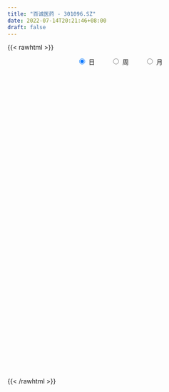 ```yaml
---
title: "百诚医药 - 301096.SZ"
date: 2022-07-14T20:21:46+08:00
draft: false
---
```

{{< rawhtml >}}
    <div style="text-align: center">
        <label style="padding: 1rem;"><input style="margin-right: .5rem" type="radio" name="period" value="D" checked onclick="period_change(this)">日</label>
        <label style="padding: 1rem;"><input style="margin-right: .5rem" type="radio" name="period" value="W" onclick="period_change(this)">周</label>
        <label style="padding: 1rem;"><input style="margin-right: .5rem" type="radio" name="period" value="M" onclick="period_change(this)">月</label>
    </div>
    <div id="chart" style="height: 700px;"></div> 
    <script type="text/javascript">
        const D_v = [174721.73,114802.16,79960.46,61015.65,60717.12,53264.03,63389.64,57881.41,66872.26,44429.06,57286.02,27069.31,51922.79,52725.55,24427.19,49020.75,25355.11,26789.9,24238.17,18963.83,29694.9,21733.16,23730.89,22232.1,13839.81,18746.86,8664.86,8902.01,9686.38,8184.67,10050.74,10076.94,30894.48,14732.35,9334.56,23819.82,21513.17,16002.13,11367.62,11349.66,9851.2,13981.77,12473.93,16840.16,20428.25,14883.21,12966.04,17019.42,27563.55,12973.17,19496.01,19710.06,23101.71,15581.72,10189.12,25871.06,17901.95,21508.79,10701.1,18869.17,12465.98,19399.36,24295.53,16026.95,14601.75,11048.0,11303.85,9014.65,10435.84,13979.25,8882.09,9387.61,6681.64,7049.28,6440.49,7976.42,6837.72,6642.52,5851.74,6123.65,8322.46,7994.82,7895.45,31993.51,19875.56,13497.62,12628.3,10151.47,13802.97,6756.23,7962.45,10823.33,7693.71,4800.49,7913.48,6059.88,5977.86,6255.18,6595.53,7173.18,9073.0,7354.23,5565.0,7805.54,4038.13,5717.57,4068.02,5164.54,12342.36,34160.6,21744.57,14374.36,9348.25,10450.42,11389.0,6965.84,12281.96,10579.76,14811.01,15709.51,7948.18,6448.72,10568.49,18447.96,8892.49,11115.99,12106.18,7306.06,17765.29,22978.54,31395.59,15686.32,8635.71,10389.13,12179.95,7734.67,7742.05]
const D_histogram = [0.0,-0.9936410256,-1.6967382278,-2.2152940616,-2.7340072641,-2.6705640345,-2.4373102327,-1.9415598379,-1.2441322607,-0.7533268529,-0.3030827992,-0.2043074698,0.4454845562,0.9990461332,1.2995379987,1.4386508976,1.3498949342,0.9660906632,0.6737351057,0.6037358761,0.7290055618,0.5651099903,0.0983632334,-0.4905653214,-0.7245857789,-1.0694055913,-1.1191816688,-1.2437131684,-1.0464436501,-0.7594544176,-0.6152535076,-0.4582164862,-0.6009030075,-0.8479343294,-0.857666883,-0.5170890619,-0.0948721475,0.0706943596,0.1603689327,0.355039139,0.3562537219,0.5818683376,0.6407798299,0.8746449332,1.2607122035,1.5065523205,1.6481796918,1.8288176288,1.8785938345,1.8209502734,1.6948495403,1.3849989383,1.4453143783,1.3265827347,0.9501332497,0.8496400006,0.7671744886,0.6858193126,0.6327506145,0.7244719126,0.4716306745,0.5536248103,0.6778303145,0.4956052077,0.2905587999,-0.0291094863,-0.2474433828,-0.3800426236,-0.6310535898,-0.973594855,-1.2320763784,-1.4266181173,-1.6646367364,-1.6953780383,-1.634760502,-1.3823156435,-1.0286546083,-0.7751670217,-0.7644663204,-0.675652897,-0.5103632509,-0.1719005846,-0.2176889956,-1.0362140991,-1.4124834736,-1.7094206441,-1.5389496512,-1.2870761245,-1.1322973399,-0.860113812,-0.5668563306,-0.2278842703,0.0210206358,0.1978245711,0.3356721942,0.3951627724,0.4117322489,0.3893817637,0.469918321,0.634538474,0.4716422436,0.440228556,0.3738062883,0.4329374026,0.4307448179,0.5187987685,0.564445329,0.602168588,0.8211141572,1.3623828558,1.5962037997,1.617598036,1.5667711665,1.5246541382,1.3980225658,1.2569704898,1.2811642,1.265619954,1.1005690635,0.9047518463,0.6104236419,0.4189982376,0.4677142717,0.7571384824,0.7759321592,0.7263689504,0.7638152945,0.7455181533,0.9646816563,1.3375003956,1.6098128296,1.5108153315,1.3799452311,1.2264314874,0.8227465361,0.3900357734,0.1504650989]
const D_fast = [0.0,-1.2420512821,-2.3693330411,-3.4417123904,-4.6439274088,-5.2481251879,-5.6241989442,-5.6138385089,-5.2274439969,-4.9249703023,-4.5504969484,-4.5027984865,-3.7416353214,-2.9383122111,-2.312935846,-1.8141602226,-1.5654424525,-1.7077240576,-1.8316458388,-1.7507110994,-1.4431900232,-1.4658080971,-1.9079640457,-2.6195339308,-3.0347008331,-3.6468720433,-3.9764435379,-4.4119033296,-4.4762447239,-4.3791190958,-4.3887315627,-4.3462486629,-4.6391609361,-5.0981758403,-5.3223251147,-5.1110195591,-4.7125206815,-4.5292805845,-4.3995137782,-4.1160837872,-4.0258057738,-3.6547240736,-3.4356176239,-2.9830912873,-2.2818459661,-1.659367769,-1.1056954748,-0.4678531306,0.0515715337,0.449165541,0.746777193,0.7831763255,1.2048203601,1.4177344002,1.2788182276,1.3907349787,1.5000630888,1.5901627409,1.6952816965,1.9681209728,1.8331874032,2.0535877416,2.3472508244,2.2889270195,2.1565203118,1.829574654,1.5493799118,1.3217700151,0.9129956514,0.3270556725,-0.2394449455,-0.7906412138,-1.444819017,-1.8994048284,-2.2474774176,-2.34061147,-2.2441140868,-2.1844182557,-2.3648341344,-2.4449339353,-2.407235102,-2.1117475818,-2.2119582417,-3.28953687,-4.0189271129,-4.7432194445,-4.9574858644,-5.0273813687,-5.1556769192,-5.0985218443,-4.9469784455,-4.6649774527,-4.4108173877,-4.1845573096,-3.962791638,-3.8045103667,-3.685007828,-3.6100128723,-3.4119967346,-3.0887419632,-3.1337276327,-3.0550841813,-3.0280548769,-2.8606894119,-2.7551957922,-2.5374421495,-2.3506842567,-2.1624188507,-1.7381947422,-0.8563303297,-0.2234584358,0.2023353094,0.5432012316,0.8822477378,1.1051218069,1.2783123533,1.6227971135,1.923657856,2.0337492314,2.0641199758,1.9223976819,1.8357218369,2.0013664389,2.4800752703,2.6928519869,2.8248810157,3.0532811834,3.2213635805,3.6816974976,4.3888913358,5.0636569772,5.342363312,5.5564795194,5.7095736475,5.5115753302,5.1763735109,4.9744191111]
const D_slow = [0.0,-0.2484102564,-0.6725948134,-1.2264183288,-1.9099201448,-2.5775611534,-3.1868887116,-3.672278671,-3.9833117362,-4.1716434494,-4.2474141492,-4.2984910167,-4.1871198776,-3.9373583443,-3.6124738446,-3.2528111202,-2.9153373867,-2.6738147209,-2.5053809445,-2.3544469754,-2.172195585,-2.0309180874,-2.0063272791,-2.1289686094,-2.3101150542,-2.577466452,-2.8572618692,-3.1681901613,-3.4298010738,-3.6196646782,-3.7734780551,-3.8880321767,-4.0382579285,-4.2502415109,-4.4646582317,-4.5939304971,-4.617648534,-4.5999749441,-4.5598827109,-4.4711229262,-4.3820594957,-4.2365924113,-4.0763974538,-3.8577362205,-3.5425581696,-3.1659200895,-2.7538751666,-2.2966707594,-1.8270223008,-1.3717847324,-0.9480723473,-0.6018226128,-0.2404940182,0.0911516655,0.3286849779,0.5410949781,0.7328886002,0.9043434284,1.062531082,1.2436490601,1.3615567287,1.4999629313,1.6694205099,1.7933218119,1.8659615118,1.8586841403,1.7968232946,1.7018126387,1.5440492412,1.3006505275,0.9926314329,0.6359769035,0.2198177194,-0.2040267901,-0.6127169156,-0.9582958265,-1.2154594786,-1.409251234,-1.6003678141,-1.7692810383,-1.8968718511,-1.9398469972,-1.9942692461,-2.2533227709,-2.6064436393,-3.0337988003,-3.4185362131,-3.7403052443,-4.0233795793,-4.2384080323,-4.3801221149,-4.4370931825,-4.4318380235,-4.3823818807,-4.2984638322,-4.1996731391,-4.0967400769,-3.9993946359,-3.8819150557,-3.7232804372,-3.6053698763,-3.4953127373,-3.4018611652,-3.2936268146,-3.1859406101,-3.056240918,-2.9151295857,-2.7645874387,-2.5593088994,-2.2187131855,-1.8196622355,-1.4152627266,-1.0235699349,-0.6424064004,-0.2929007589,0.0213418635,0.3416329135,0.658037902,0.9331801679,1.1593681295,1.31197404,1.4167235994,1.5336521673,1.7229367879,1.9169198277,2.0985120653,2.2894658889,2.4758454272,2.7170158413,3.0513909402,3.4538441476,3.8315479805,4.1765342883,4.4831421601,4.6888287941,4.7863377375,4.8239540122]
const D_data = [['2021-12-20', 100.02, 101.08, 99.98, 120.0],['2021-12-21', 91.0, 85.51, 85.49, 94.44],['2021-12-22', 82.61, 83.4, 81.21, 84.63],['2021-12-23', 82.35, 80.69, 80.43, 84.38],['2021-12-24', 80.01, 75.66, 75.41, 80.58],['2021-12-27', 75.86, 79.23, 75.5, 79.85],['2021-12-28', 82.0, 79.7, 79.61, 84.15],['2021-12-29', 78.0, 82.72, 77.1, 83.5],['2021-12-30', 82.89, 86.66, 82.89, 89.6],['2021-12-31', 85.8, 85.91, 85.0, 88.88],['2022-01-04', 85.92, 86.93, 80.68, 88.29],['2022-01-05', 86.05, 83.2, 82.68, 87.8],['2022-01-06', 83.64, 91.63, 82.38, 93.0],['2022-01-07', 92.55, 93.69, 91.71, 98.35],['2022-01-10', 93.0, 93.22, 90.15, 95.38],['2022-01-11', 97.85, 93.0, 92.28, 103.6],['2022-01-12', 92.5, 90.96, 88.7, 93.43],['2022-01-13', 90.0, 86.51, 86.1, 90.39],['2022-01-14', 86.56, 86.11, 86.01, 89.59],['2022-01-17', 85.0, 88.08, 85.0, 89.38],['2022-01-18', 89.3, 90.89, 86.53, 95.21],['2022-01-19', 89.0, 87.38, 86.03, 92.51],['2022-01-20', 86.99, 81.85, 81.51, 87.26],['2022-01-21', 81.19, 77.0, 75.98, 82.59],['2022-01-24', 76.07, 78.41, 75.91, 79.36],['2022-01-25', 78.11, 74.38, 74.38, 78.33],['2022-01-26', 76.0, 75.74, 74.5, 77.8],['2022-01-27', 76.0, 72.95, 72.95, 76.77],['2022-01-28', 73.28, 75.79, 73.28, 76.3],['2022-02-07', 76.74, 77.0, 76.68, 79.29],['2022-02-08', 77.4, 75.3, 73.34, 77.4],['2022-02-09', 75.5, 75.3, 74.28, 76.43],['2022-02-10', 75.48, 70.59, 69.98, 75.75],['2022-02-11', 69.83, 67.05, 66.89, 69.9],['2022-02-14', 67.38, 68.02, 67.36, 69.39],['2022-02-15', 67.98, 72.11, 67.23, 73.8],['2022-02-16', 72.3, 74.3, 71.4, 74.39],['2022-02-17', 74.3, 72.01, 71.77, 74.3],['2022-02-18', 71.5, 71.19, 69.88, 71.9],['2022-02-21', 71.2, 72.84, 70.61, 72.84],['2022-02-22', 71.68, 70.6, 70.0, 71.7],['2022-02-23', 71.8, 73.79, 71.05, 74.01],['2022-02-24', 72.99, 72.37, 71.28, 75.07],['2022-02-25', 73.3, 75.4, 72.99, 77.3],['2022-02-28', 76.0, 79.32, 75.11, 79.49],['2022-03-01', 79.0, 79.91, 77.61, 80.54],['2022-03-02', 79.36, 80.5, 77.8, 80.85],['2022-03-03', 80.4, 82.9, 78.94, 83.9],['2022-03-04', 81.71, 83.08, 81.23, 88.38],['2022-03-07', 81.0, 82.97, 80.58, 83.56],['2022-03-08', 83.0, 82.86, 80.4, 85.28],['2022-03-09', 82.18, 80.5, 77.11, 84.4],['2022-03-10', 82.28, 85.54, 82.28, 89.58],['2022-03-11', 82.54, 84.24, 82.3, 85.5],['2022-03-14', 83.54, 80.61, 80.5, 83.97],['2022-03-15', 79.47, 83.56, 79.0, 88.93],['2022-03-16', 86.07, 84.03, 79.75, 86.78],['2022-03-17', 83.97, 84.3, 83.01, 88.26],['2022-03-18', 84.0, 84.96, 84.0, 87.5],['2022-03-21', 86.06, 87.59, 85.8, 88.86],['2022-03-22', 88.0, 83.5, 83.3, 88.5],['2022-03-23', 83.6, 87.85, 82.5, 92.0],['2022-03-24', 87.0, 89.66, 86.05, 91.26],['2022-03-25', 87.9, 86.38, 86.15, 90.48],['2022-03-28', 85.69, 85.62, 81.89, 87.8],['2022-03-29', 85.63, 83.13, 82.68, 85.98],['2022-03-30', 83.45, 83.09, 81.1, 85.1],['2022-03-31', 83.0, 83.21, 82.01, 85.68],['2022-04-01', 82.5, 80.51, 79.58, 82.7],['2022-04-06', 80.45, 77.31, 76.5, 81.47],['2022-04-07', 77.96, 76.01, 75.21, 78.98],['2022-04-08', 76.5, 74.63, 72.67, 76.5],['2022-04-11', 74.71, 71.73, 71.18, 74.71],['2022-04-12', 71.73, 72.25, 70.8, 73.2],['2022-04-13', 71.93, 72.08, 70.01, 72.98],['2022-04-14', 72.5, 74.01, 71.88, 75.49],['2022-04-15', 73.52, 75.8, 72.7, 76.33],['2022-04-18', 74.99, 75.28, 74.16, 76.87],['2022-04-19', 74.82, 72.12, 72.08, 75.77],['2022-04-20', 72.25, 72.55, 71.5, 73.99],['2022-04-21', 72.55, 73.46, 71.76, 75.64],['2022-04-22', 73.0, 76.45, 72.6, 77.2],['2022-04-25', 75.69, 71.99, 71.09, 75.7],['2022-04-26', 71.88, 59.15, 59.01, 71.88],['2022-04-27', 56.65, 60.12, 56.65, 60.97],['2022-04-28', 60.0, 57.63, 56.9, 60.0],['2022-04-29', 58.21, 61.38, 58.2, 62.39],['2022-05-05', 61.38, 61.9, 61.0, 63.84],['2022-05-06', 60.5, 60.26, 59.1, 62.0],['2022-05-09', 60.26, 61.5, 59.97, 61.96],['2022-05-10', 60.6, 62.11, 60.08, 62.5],['2022-05-11', 62.21, 63.45, 61.18, 65.18],['2022-05-12', 62.61, 63.2, 62.29, 63.98],['2022-05-13', 63.19, 62.91, 62.15, 63.89],['2022-05-16', 63.23, 62.87, 62.87, 64.85],['2022-05-17', 62.99, 62.11, 61.0, 63.99],['2022-05-18', 62.11, 61.51, 61.32, 62.71],['2022-05-19', 61.0, 60.75, 59.81, 61.13],['2022-05-20', 61.0, 61.98, 60.71, 62.18],['2022-05-23', 62.49, 63.6, 62.1, 64.2],['2022-05-24', 63.74, 59.42, 59.23, 63.99],['2022-05-25', 59.45, 60.4, 58.41, 60.4],['2022-05-26', 60.37, 59.53, 58.8, 60.75],['2022-05-27', 59.8, 60.93, 59.63, 62.5],['2022-05-30', 61.01, 60.2, 59.7, 61.33],['2022-05-31', 60.12, 61.5, 58.99, 61.86],['2022-06-01', 62.3, 61.34, 60.84, 62.3],['2022-06-02', 60.82, 61.53, 60.07, 61.59],['2022-06-06', 61.5, 64.69, 61.0, 65.7],['2022-06-07', 67.29, 71.33, 67.0, 76.82],['2022-06-08', 72.04, 70.48, 69.5, 73.8],['2022-06-09', 70.49, 69.57, 68.0, 71.47],['2022-06-10', 69.66, 69.69, 69.23, 70.98],['2022-06-13', 69.09, 70.67, 67.92, 71.69],['2022-06-14', 69.03, 70.26, 69.03, 72.76],['2022-06-15', 70.27, 70.4, 69.64, 71.8],['2022-06-16', 71.0, 73.2, 70.0, 73.28],['2022-06-17', 72.94, 73.82, 72.59, 75.99],['2022-06-20', 72.88, 72.52, 71.88, 75.55],['2022-06-21', 72.33, 72.11, 71.88, 75.19],['2022-06-22', 72.38, 70.33, 70.2, 72.91],['2022-06-23', 70.33, 70.91, 69.61, 71.1],['2022-06-24', 70.92, 74.1, 70.51, 74.38],['2022-06-27', 75.71, 78.76, 75.02, 79.0],['2022-06-28', 79.15, 77.08, 75.41, 79.69],['2022-06-29', 77.08, 77.03, 76.05, 79.0],['2022-06-30', 77.11, 79.0, 77.04, 80.77],['2022-07-01', 79.5, 79.3, 78.31, 80.66],['2022-07-04', 80.0, 83.88, 79.1, 85.8],['2022-07-05', 84.41, 88.75, 83.89, 89.48],['2022-07-06', 88.86, 90.89, 86.88, 94.44],['2022-07-07', 91.17, 88.48, 85.11, 91.8],['2022-07-08', 88.73, 89.19, 87.48, 90.21],['2022-07-11', 88.61, 89.8, 88.6, 93.58],['2022-07-12', 90.36, 86.63, 85.0, 92.19],['2022-07-13', 86.28, 85.16, 83.6, 87.39],['2022-07-14', 85.33, 86.66, 83.0, 88.4]]
const W_v = [491217.1200000001,285836.4,189003.67,149831.12,116354.88,59839.92,73939.18,82037.3,64496.72,92860.47,90862.67,86172.02,91056.99,56404.09,32248.95,34985.55,34935.19,85890.44,23954.44,38036.21,32801.93,36970.95,18988.26,91970.14,51666.98,55485.91,57868.68,96461.45,38045.8]
const W_histogram = [0.0,0.6541310541,1.524847623,1.5019566428,0.8191054572,0.2606928251,-0.6715923997,-0.9658395857,-0.8380833857,-0.2291633752,0.2338513386,0.552530676,0.8074507339,0.541973267,-0.0376359624,-0.3337525113,-0.4690829173,-1.4986859805,-2.1411561078,-2.2618267447,-2.2724298915,-2.2159678256,-2.0100806344,-1.2342866973,-0.3963266491,0.1918759656,0.9062464885,1.959487453,2.3728317606]
const W_fast = [0.0,0.8176638177,2.0695922923,2.4221904727,1.9441156515,1.4508762257,0.3506929009,-0.1850141814,-0.266778828,0.2848503388,0.8063278872,1.2631398936,1.7199226349,1.5899384849,1.0009202649,0.6213655881,0.3687644528,-1.0355101056,-2.2132692598,-2.8993965828,-3.4781072025,-3.9756370931,-4.2722700604,-3.8050477977,-3.0661694118,-2.4299978056,-1.4890656606,0.0540471672,1.0605994149]
const W_slow = [0.0,0.1635327635,0.5447446693,0.92023383,1.1250101943,1.1901834006,1.0222853006,0.7808254042,0.5713045578,0.514013714,0.5724765486,0.7106092176,0.9124719011,1.0479652178,1.0385562272,0.9551180994,0.8378473701,0.463175875,-0.072113152,-0.6375698382,-1.205677311,-1.7596692674,-2.262189426,-2.5707611004,-2.6698427626,-2.6218737712,-2.3953121491,-1.9054402858,-1.3122323457]
const W_data = [['2021-12-24', 100.02, 75.66, 75.41, 120.0],['2021-12-31', 75.86, 85.91, 75.5, 89.6],['2022-01-07', 85.92, 93.69, 80.68, 98.35],['2022-01-14', 93.0, 86.11, 86.01, 103.6],['2022-01-21', 85.0, 77.0, 75.98, 95.21],['2022-01-28', 76.07, 75.79, 72.95, 79.36],['2022-02-11', 76.74, 67.05, 66.89, 79.29],['2022-02-18', 67.38, 71.19, 67.23, 74.39],['2022-02-25', 71.2, 75.4, 70.0, 77.3],['2022-03-04', 76.0, 83.08, 75.11, 88.38],['2022-03-11', 81.0, 84.24, 77.11, 89.58],['2022-03-18', 83.54, 84.96, 79.0, 88.93],['2022-03-25', 86.06, 86.38, 82.5, 92.0],['2022-04-01', 85.69, 80.51, 79.58, 87.8],['2022-04-08', 80.45, 74.63, 72.67, 81.47],['2022-04-15', 74.71, 75.8, 70.01, 76.33],['2022-04-22', 74.99, 76.45, 71.5, 77.2],['2022-04-29', 75.69, 61.38, 56.65, 75.7],['2022-05-06', 61.38, 60.26, 59.1, 63.84],['2022-05-13', 60.26, 62.91, 59.97, 65.18],['2022-05-20', 63.23, 61.98, 59.81, 64.85],['2022-05-27', 62.49, 60.93, 58.41, 64.2],['2022-06-02', 61.01, 61.53, 58.99, 62.3],['2022-06-10', 61.5, 69.69, 61.0, 76.82],['2022-06-17', 69.09, 73.82, 67.92, 75.99],['2022-06-24', 72.88, 74.1, 69.61, 75.55],['2022-07-01', 75.71, 79.3, 75.02, 80.77],['2022-07-08', 80.0, 89.19, 79.1, 94.44],['2022-07-15', 88.61, 86.66, 83.0, 93.58]]
const M_v = [777053.52,515029.59,240901.45,386492.15,198495.97,141519.23,258918.21,141813.31]
const M_histogram = [0.0,-0.6458347578,-0.7900274056,-0.5874666892,-1.8182376071,-2.477932128,-1.6303060441,-0.5066045815]
const M_fast = [0.0,-0.8072934473,-1.1489929465,-1.0932989023,-2.7786292221,-4.0578067749,-3.6177572021,-2.6207068849]
const M_slow = [0.0,-0.1614586895,-0.3589655409,-0.5058322132,-0.9603916149,-1.5798746469,-1.987451158,-2.1141023033]
const M_data = [['2021-12-31', 100.02, 85.91, 75.41, 120.0],['2022-01-28', 85.92, 75.79, 72.95, 103.6],['2022-02-28', 76.74, 79.32, 66.89, 79.49],['2022-03-31', 79.0, 83.21, 77.11, 92.0],['2022-04-29', 82.5, 61.38, 56.65, 82.7],['2022-05-31', 61.38, 61.5, 58.41, 65.18],['2022-06-30', 62.3, 79.0, 60.07, 80.77],['2022-07-29', 79.5, 86.66, 78.31, 94.44]]
        const D_a = [null,null,null,null,75.41,null,null,null,null,null,null,null,null,null,null,103.6,null,null,null,null,null,null,null,null,null,null,null,null,null,null,null,null,null,66.89,null,null,null,null,null,null,null,null,null,null,null,null,null,null,null,null,null,null,89.58,null,null,null,null,null,null,null,null,null,null,null,null,null,null,null,null,null,null,null,null,null,70.01,null,null,null,null,null,null,77.2,null,null,null,null,null,null,59.1,null,null,null,null,null,64.85,null,null,null,null,null,null,58.41,null,null,null,null,null,null,null,76.82,null,null,null,null,null,null,null,null,null,null,null,69.61,null,null,null,null,null,null,null,null,94.44,null,null,null,null,null,null]
const W_a = [null,null,null,103.6,null,null,null,null,null,null,null,null,null,null,null,null,null,56.65,null,null,null,null,null,null,null,null,null,null,null]
const M_a = [null,null,null,null,56.65,null,null,null]
        const D_b = [[{ coord: ['2021-12-24', 89.58] }, { coord: ['2022-04-22', 75.41] }],[{ coord: ['2022-05-06', 64.85] }, { coord: ['2022-06-07', 59.1] }]]
const W_b = []
const M_b = []
    </script>
{{< /rawhtml >}}